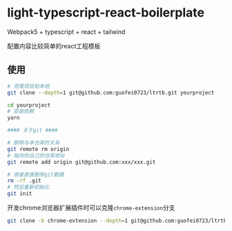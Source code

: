 # light-typescript-react-boilerplate

Webpack5 + typescript + react + tailwind

配置内容比较简单的react工程模板

## 使用

```bash
# 克隆项目到本地
git clone --depth=1 git@github.com:guofei0723/ltrtb.git yourproject

cd yourproject
# 安装依赖
yarn

#### 关于git ####

# 删除与本仓库的关系
git remote rm origin
# 指向你自己的仓库地址
git remote add origin git@github.com:xxx/xxx.git

# 或者直接删除git数据
rm -rf .git
# 然后重新初始化
git init
```

开发chrome浏览器扩展插件时可以克隆`chrome-extension`分支

```bash
git clone -b chrome-extension --depth=1 git@github.com:guofei0723/ltrtb.git yourproject
```
